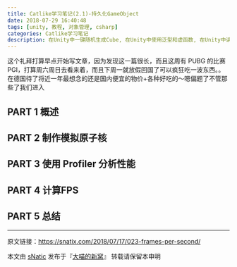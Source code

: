 ```yaml
---
title: Catlike学习笔记(2.1)-持久化GameObject
date: 2018-07-29 16:40:48
tags: [unity, 教程, 对象管理, csharp]
categories: Catlike学习笔记
description: 在Unity中一键随机生成Cube, 在Unity中使用泛型和虚函数, 在Unity中读写文件, 在Unity中保存游戏数据
---
```


这个礼拜打算早点开始写文章，因为发现这一篇很长，而且这周有 PUBG 的比赛 PGI，打算周六周日去看来着，而且下周一就放假回国了可以疯狂吃一波东西。。在德国待了将近一年最想念的还是国内便宜的物价+各种好吃的～嗯偏题了不管那些了我们进入

<!--more-->

## PART 1 概述

## PART 2 制作模拟原子核

## PART 3 使用 Profiler 分析性能

## PART 4 计算FPS

## PART 5 总结

---

原文链接：https://snatix.com/2018/07/17/023-frames-per-second/

本文由 [sNatic](https://github.com/sNaticY) 发布于『[大喵的新窝](https://snatix.com)』 转载请保留本申明